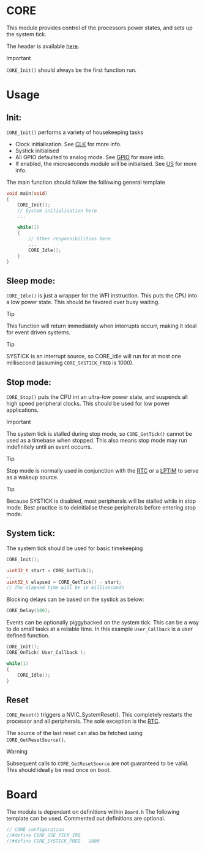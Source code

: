 # CORE
This module provides control of the processors power states, and sets up the system tick.

The header is available [here](../Lib/Core.h).

> [!IMPORTANT]
> `CORE_Init()` should always be the first function run.

# Usage

## Init:
`CORE_Init()` performs a variety of housekeeping tasks
* Clock initialisation. See [CLK](CLK.md) for more info.
* Systick initialised
* All GPIO defaulted to analog mode. See [GPIO](GPIO.md) for more info.
* If enabled, the microseconds module will be initialised. See [US](US.md) for more info.

The main function should follow the following general template

```C
void main(void)
{
    CORE_Init();
    // System initialisation here
    ...

    while(1)
    {
        // Other responsibilities here
        ...
        CORE_Idle();
    }
}
```

## Sleep mode:
`CORE_Idle()` is just a wrapper for the WFI instruction. This puts the CPU into a low power state. This should be favored over busy waiting.

> [!TIP]  
> This function will return immediately when interrupts occurr, making it ideal for event driven systems.

> [!TIP]  
> SYSTICK is an interrupt source, so CORE_Idle will run for at most one millisecond (assuming `CORE_SYSTICK_FREQ` is 1000).

## Stop mode:

`CORE_Stop()` puts the CPU int an ultra-low power state, and suspends all high speed peripheral clocks. This should be used for low power applications.

> [!IMPORTANT]  
> The system tick is stalled during stop mode, so `CORE_GetTick()` cannot be used as a timebase when stopped. This also means stop mode may run indefinitely until an event occurrs.

> [!TIP]  
> Stop mode is normally used in conjunction with the [RTC](RTC.md) or a [LPTIM](LPTIM.md) to serve as a wakeup source.

> [!TIP]  
> Because SYSTICK is disabled, most peripherals will be stalled while in stop mode. Best practice is to deinitialise these peripherals before entering stop mode.

## System tick:

The system tick should be used for basic timekeeping

```C
CORE_Init();

uint32_t start = CORE_GetTick();
...
uint32_t elapsed = CORE_GetTick() - start;
// The elapsed time will be in milliseconds
```

Blocking delays can be based on the systick as below:
```c
CORE_Delay(100);
```

Events can be optionally piggybacked on the system tick. This can be a way to do small tasks at a reliable time. In this example `User_Callback` is a user defined function.

```C
CORE_Init();
CORE_OnTick( User_Callback );

while(1)
{
    CORE_Idle();
}
```

## Reset
`CORE_Reset()` triggers a NVIC_SystemReset(). This completely restarts the processor and all peripherals. The sole exception is the [RTC](RTC.md).

The source of the last reset can also be fetched using `CORE_GetResetSource()`.

> [!WARNING]  
> Subsequent calls to `CORE_GetResetSource` are not guaranteed to be valid. This should ideally be read once on boot.

# Board

The module is dependant on  definitions within `Board.h`
The following template can be used. Commented out definitions are optional.

```C
// CORE configuration
//#define CORE_USE_TICK_IRQ
//#define CORE_SYSTICK_FREQ   1000
```